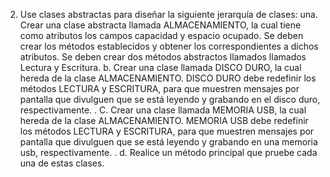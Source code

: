 2) Use clases abstractas para diseñar la siguiente jerarquía de clases:
una. Crear una clase abstracta llamada ALMACENAMIENTO, la cual tiene como atributos
los campos capacidad y espacio ocupado. Se deben crear los métodos establecidos y
obtener los correspondientes a dichos atributos. Se deben crear dos métodos abstractos
llamados llamados Lectura y Escritura.
b. Crear una clase llamada DISCO DURO, la cual hereda de la clase
ALMACENAMIENTO. DISCO DURO debe redefinir los métodos LECTURA y ESCRITURA, para
que muestren mensajes por pantalla que divulguen que se está leyendo y grabando en el
disco duro, respectivamente. .
C. Crear una clase llamada MEMORIA USB, la cual hereda de la clase
ALMACENAMIENTO. MEMORIA USB debe redefinir los métodos LECTURA y ESCRITURA,
para que muestren mensajes por pantalla que divulguen que se está leyendo y grabando en
una memoria usb, respectivamente. .
d. Realice un método principal que pruebe cada una de estas clases.
